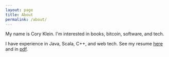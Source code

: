 ```yaml
---
layout: page
title: About
permalink: /about/
---
```


My name is Cory Klein. I'm interested in books, bitcoin, software, and tech.

I have experience in Java, Scala, C++, and web tech. See my resume [here](../resume) and in [pdf](../resume.pdf).
